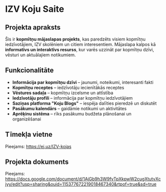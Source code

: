 # IZV Koju Saite

## Projekta apraksts
Šis ir **kopmītņu mājaslapas projekts**, kas paredzēts visiem kopmītņu iedzīvotājiem, IZV skolēniem un citiem interesentiem. Mājaslapa kalpos kā **informatīvs un interaktīvs resurss**, kur varēs uzzināt par kopmītņu dzīvi, vēsturi un aktuālajiem notikumiem.

## Funkcionalitāte
- **Informācija par kopmītņu dzīvi** – jaunumi, noteikumi, interesanti fakti
- **Kopmītņu receptes** – iedzīvotāju iecienītākās receptes
- **Vēstures sadaļa** – kopmītņu izcelsme un attīstība
- **Iedzīvotāju profili** – informācija par kopmītņu iedzīvotājiem
- **Saziņas platforma "Koju Blogs"** – iespēja dalīties pieredzē un diskutēt
- **Pasākumu kalendārs** – gaidāmie notikumi un aktivitātes
- **Aprēķinu sistēma** – rīks pasākumu budžeta plānošanai un organizēšanai


## Tīmekļa vietne
Pieejams: https://ej.uz/IZV-kojas

## Projekta dokuments
Pieejams: https://docs.google.com/document/d/1AjGb9h3W9fvTpXkpwW2cugXtutvXcjyy/edit?usp=sharing&ouid=115377672219018467340&rtpof=true&sd=true
